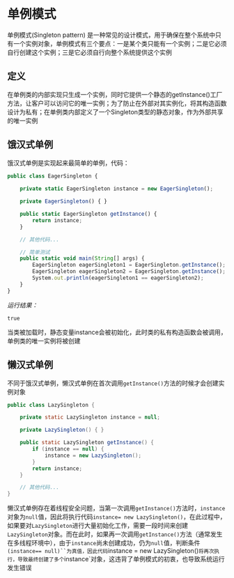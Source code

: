 # 单例模式

单例模式(Singleton pattern) 是一种常见的设计模式，用于确保在整个系统中只有一个实例对象，单例模式有三个要点：一是某个类只能有一个实例；二是它必须自行创建这个实例；三是它必须自行向整个系统提供这个实例

## 定义
在单例类的内部实现只生成一个实例，同时它提供一个静态的getInstance()工厂方法，让客户可以访问它的唯一实例；为了防止在外部对其实例化，将其构造函数设计为私有；在单例类内部定义了一个Singleton类型的静态对象，作为外部共享的唯一实例

## 饿汉式单例
饿汉式单例是实现起来最简单的单例，代码：
```javascript
public class EagerSingleton {
	
	private static EagerSingleton instance = new EagerSingleton();

	private EagerSingleton() { }

	public static EagerSingleton getInstance() {
		return instance;
	}

	// 其他代码...

	// 简单测试
	public static void main(String[] args) {
        EagerSingleton eagerSingleton1 = EagerSingleton.getInstance();
        EagerSingleton eagerSingleton2 = EagerSingleton.getInstance();
        System.out.println(eagerSingleton1 == eagerSingleton2);
    }
}
```
*运行结果：*
```
true
```
当类被加载时，静态变量instance会被初始化，此时类的私有构造函数会被调用，单例类的唯一实例将被创建

## 懒汉式单例
不同于饿汉式单例，懒汉式单例在首次调用`getInstance()`方法的时候才会创建实例对象
```java
public class LazySingleton {

	private static LazySingleton instance = null;

	private LazySingleton() { }

	public static LazySingleton getInstance() {
		if (instance == null) {
			instance = new LazySingleton();
		}
		return instance;
	}

	// 其他代码...
}
```

懒汉式单例存在着线程安全问题，当第一次调用`getInstance()`方法时，`instance`对象为`null`值，因此将执行代码`instance= new LazySingleton()`，在此过程中，如果要对`LazySingleton`进行大量初始化工作，需要一段时间来创建`LazySingleton`对象。而在此时，如果再一次调用`getInstance()`方法（通常发生在多线程环境中），由于`instance`尚未创建成功，仍为`null`值，判断条件`(instance== null)``为真值，因此代码`instance = new LazySingleton()`将再次执行，导致最终创建了多个`instance`对象，这违背了单例模式的初衷，也导致系统运行发生错误
